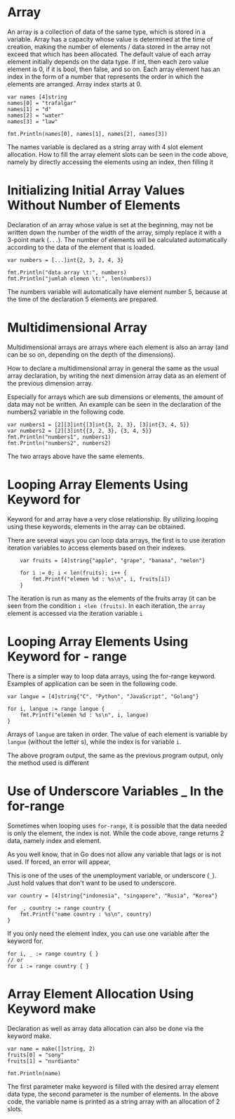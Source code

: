 # Array

An array is a collection of data of the same type, which is stored in a variable. Array has a capacity whose value is determined at the time of creation, making the number of elements / data stored in the array not exceed that which has been allocated. The default value of each array element initially depends on the data type. If int, then each zero value element is 0, if it is bool, then false, and so on. Each array element has an index in the form of a number that represents the order in which the elements are arranged. Array index starts at 0.

```
var names [4]string
names[0] = "trafalgar"
names[1] = "d"
names[2] = "water"
names[3] = "law"

fmt.Println(names[0], names[1], names[2], names[3])
```

The names variable is declared as a string array with 4 slot element allocation. How to fill the array element slots can be seen in the code above, namely by directly accessing the elements using an index, then filling it

# Initializing Initial Array Values ​​Without Number of Elements

Declaration of an array whose value is set at the beginning, may not be written down the number of the width of the array, simply replace it with a 3-point mark (```...```). The number of elements will be calculated automatically according to the data of the element that is loaded.

```
var numbers = [...]int{2, 3, 2, 4, 3}

fmt.Println("data array \t:", numbers)
fmt.Println("jumlah elemen \t:", len(numbers))

```

The numbers variable will automatically have element number 5, because at the time of the declaration 5 elements are prepared.

# Multidimensional Array

Multidimensional arrays are arrays where each element is also an array (and can be so on, depending on the depth of the dimensions).

How to declare a multidimensional array in general the same as the usual array declaration, by writing the next dimension array data as an element of the previous dimension array.

Especially for arrays which are sub dimensions or elements, the amount of data may not be written. An example can be seen in the declaration of the numbers2 variable in the following code.


```
var numbers1 = [2][3]int{[3]int{3, 2, 3}, [3]int{3, 4, 5}}
var numbers2 = [2][3]int{{3, 2, 3}, {3, 4, 5}}
fmt.Println("numbers1", numbers1)
fmt.Println("numbers2", numbers2)
```

The two arrays above have the same elements.

# Looping Array Elements Using Keyword for

Keyword for and array have a very close relationship. By utilizing looping using these keywords, elements in the array can be obtained.

There are several ways you can loop data arrays, the first is to use iteration iteration variables to access elements based on their indexes.

```
	var fruits = [4]string{"apple", "grape", "banana", "melon"}

	for i := 0; i < len(fruits); i++ {
		fmt.Printf("elemen %d : %s\n", i, fruits[i])
	}
```

The iteration is run as many as the elements of the fruits array (it can be seen from the condition ```i <len (fruits)```. In each iteration, the ```array``` element is accessed via the iteration variable ```i```

# Looping Array Elements Using Keyword for - range

There is a simpler way to loop data arrays, using the for-range keyword. Examples of application can be seen in the following code.

```
var langue = [4]string{"C", "Python", "JavaScript", "Golang"}

for i, langue := range langue {
    fmt.Printf("elemen %d : %s\n", i, langue)
}

```

Arrays of ```langue``` are taken in order. The value of each element is variable by ```langue``` (without the letter s), while the index is for variable ```i```.

The above program output, the same as the previous program output, only the method used is different

# Use of Underscore Variables _ In the for-range

Sometimes when looping uses ```for-range```, it is possible that the data needed is only the element, the index is not. While the code above, range returns 2 data, namely index and element.

As you well know, that in Go does not allow any variable that lags or is not used. If forced, an error will appear,

This is one of the uses of the unemployment variable, or underscore (```_```). Just hold values ​​that don't want to be used to underscore.

```
var country = [4]string{"indonesia", "singapore", "Rusia", "Korea"}

for _, country := range country {
    fmt.Printf("name country : %s\n", country)
}
```

If you only need the element index, you can use one variable after the keyword for.

```
for i, _ := range country { }
// or
for i := range country { }

```

# Array Element Allocation Using Keyword make

Declaration as well as array data allocation can also be done via the keyword make.

```
var name = make([]string, 2)
fruits[0] = "sony"
fruits[1] = "nurdianto"

fmt.Println(name)
```

The first parameter make keyword is filled with the desired array element data type, the second parameter is the number of elements. In the above code, the variable name is printed as a string array with an allocation of 2 slots.